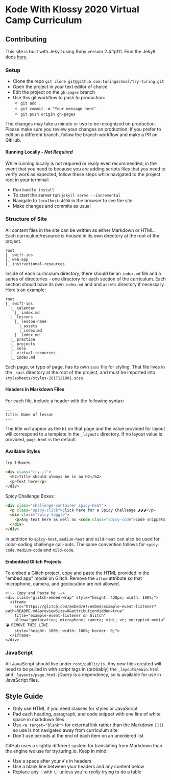 # Kode With Klossy 2020 Virtual Camp Curriculum

## Contributing

This site is built with Jekyll using Ruby version 2.4.1p111. Find the Jekyll docs [here](https://jekyllrb.com/docs/usage/).

### Setup

- Clone the repo `git clone git@github.com:turingschool/try-turing.git`
- Open the project in your text editor of choice
- Edit the project on the `gh-pages` branch
- Use this git workflow to push to production: 
  - `git add .`
  - `git commit -m "Your message here"`
  - `git push origin gh-pages`

The changes may take a minute or two to be recognized on production. Please make sure you review your changes on production. If you prefer to edit on a different branch, follow the branch workflow and make a PR on GitHub.

#### Running Locally - _Not Required_

While running locally is not required or really even recommended, in the event that you need to because you are adding scripts files that you need to verify work as expected, follow these steps while navigated to the project root in your terminal:
- Run `bundle install`
- To start the server run `jekyll serve --incremental`
- Navigate to `localhost:4000` in the browser to see the site
- Make changes and commits as usual

### Structure of Site

All content files in the site can be written as either Markdown or HTML. Each curriculum/resource is housed in its own directory at the root of the project.

```
root
|_ swift-ios
|_ web-app
|_ instructional-resources
```

Inside of each curriculum directory, there should be an `index.md` file and a series of directories - one directory for each section of the curriculum. Each section should have its own `index.md` and and `assets` directory if necessary. Here's an example:

```
root
|_ swift-ios
  |_ calendar
    |_ index.md
  |_ lessons
    |_ lesson-name
      |_assets
      |_index.md
    |_ index.md
  |_ practice
  |_ projects
  |_ solo
  |_ virtual-resources
  |_ index.md
```

Each page, or type of page, has its own `sass` file for styling. That file lives in the `_sass` directory at the root of the project, and must be imported into `stylesheets/styles-2017121801.scss`.

#### Headers in Markdown Files

For each file, include a header with the following syntax:

```
---
title: Name of lesson
---
```

The title will appear as the `h1` on that page and the value provided for layout will correspond to a template in the `_layouts` directory. If no layout value is provided, `page.html` is the default.

#### Available Styles

Try It Boxes:

```html
<div class="try-it">
  <h2>Title should always be in an H2</h2>
  <p>Text here</p>
</div>
```

Spicy Challenge Boxes:

```html
<div class="challenge-container spicy-heat">
  <p class="spicy-click">Click here for a Spicy Challenge 🌶🌶🌶</p>
  <div class="spicy-toggle">        
    <p>Any text here as well as <code class="spicy-code">code snippets!</code></p>
  </div>
</div>
```

In addition to `spicy-heat`, `medium-heat` and `mild-heat` can also be used for color-coding challenge call-outs. The same convention follows for `spicy-code`, `medium-code` and `mild-code`.

#### Embedded Glitch Projects

To embed a Glitch project, copy and paste the HTML provided in the "embed app" modal on Glitch. Remove the `allow` attribute so that microphone, camera, and geolocation are _not_ allowed.

```
<!-- Copy and Paste Me -->
<div class="glitch-embed-wrap" style="height: 420px; width: 100%;">
  <iframe
    src="https://glitch.com/embed/#!/embed/example-event-listener?path=README.md&previewSize=0&attributionHidden=true"
    title="example-event-listener on Glitch"
    allow="geolocation; microphone; camera; midi; vr; encrypted-media" 💣 REMOVE THIS LINE
    style="height: 100%; width: 100%; border: 0;">
  </iframe>
</div>
```

### JavaScript

All JavaScript should live under `root/public/js`. Any new files created will need to be pulled in with script tags in (probably) the `_layouts/main.html` and `_layouts/page.html`. jQuery is a dependency, so is available for use in JavaScript files.

## Style Guide

- Only use HTML if you need classes for styles or JavaScript
- Pad each heading, paragraph, and code snippet with one line of white space in markdown files
- Use `<a target="blank">` for external link rather than the Markdown `[]()` so use is not navigated away from curriculum site
- Don't use periods at the end of each item on an unordered list

GitHub uses a slightly different system for translating from Markdown than the engine we use for try.turing.io. Keep in mind:

- Use a space after your ``#``'s in headers
- Use a blank line between your headers and any content below
- Replace any `|` with `\|` unless you're _really_ trying to do a table
